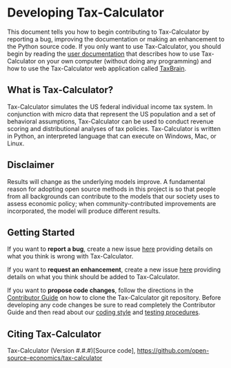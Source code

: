 Developing Tax-Calculator
=========================

This document tells you how to begin contributing to Tax-Calculator by
reporting a bug, improving the documentation or making an enhancement
to the Python source code.  If you only want to use Tax-Calculator,
you should begin by reading the [user
documentation](http://open-source-economics.github.io/Tax-Calculator/)
that describes how to use Tax-Calculator on your own computer (without
doing any programming) and how to use the Tax-Calculator web application
called [TaxBrain](http://www.ospc.org/taxbrain/).

What is Tax-Calculator?
-----------------------

Tax-Calculator simulates the US federal individual income tax
system.  In conjunction with micro data that represent the US
population and a set of behavioral assumptions, Tax-Calculator can
be used to conduct revenue scoring and distributional analyses of tax
policies.  Tax-Calculator is written in Python, an interpreted
language that can execute on Windows, Mac, or Linux.

Disclaimer
----------

Results will change as the underlying models improve. A fundamental
reason for adopting open source methods in this project is so that
people from all backgrounds can contribute to the models that our
society uses to assess economic policy; when community-contributed
improvements are incorporated, the model will produce different
results.

Getting Started
---------------

If you want to **report a bug**, create a new issue
[here](https://github.com/open-source-economics/Tax-Calculator/issues)
providing details on what you think is wrong with Tax-Calculator.

If you want to **request an enhancement**, create a new issue
[here](https://github.com/open-source-economics/Tax-Calculator/issues)
providing details on what you think should be added to Tax-Calculator.

If you want to **propose code changes**, follow the directions in the
[Contributor
Guide](http://taxcalc.readthedocs.io/en/latest/contributor_guide.html)
on how to clone the Tax-Calculator git repository.  Before developing
any code changes be sure to read completely the Contributor Guide and
then read about our [coding style](CODING.md) and [testing
procedures](TESTING.md).

Citing Tax-Calculator
---------------------
Tax-Calculator (Version #.#.#)[Source code],
https://github.com/open-source-economics/tax-calculator
